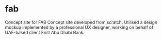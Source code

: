 # fab
Concept site for FAB
Concept site developed from scratch. Utilised a design mockup implemented by a professional UX designer, working on behalf of UAE-based client First Abu Dhabi Bank.
